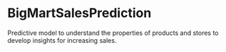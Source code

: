 # BigMartSalesPrediction
Predictive model to understand the properties of products and stores to develop insights for increasing sales.
